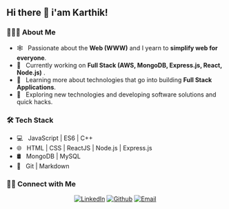 ## Hi there 👋 i'am Karthik!

<h3> 👨🏻‍💻 About Me </h3>

- 🕸️ &nbsp; Passionate about the **Web (WWW)** and I yearn to **simplify web for everyone**.
- 🔭 &nbsp; Currently working on **Full Stack (AWS, MongoDB, Express.js, React, Node.js)** .
- 🌱 &nbsp; Learning more about technologies that go into building **Full Stack Applications**.
- 🤔 &nbsp; Exploring new technologies and developing software solutions and quick hacks.

<h3>🛠 Tech Stack</h3>

- 💻 &nbsp; JavaScript | ES6 | C++
- 🌐 &nbsp; HTML | CSS | ReactJS | Node.js | Express.js 
- 🛢 &nbsp; MongoDB | MySQL
- 🔧 &nbsp; Git | Markdown

<h3> 🤝🏻 Connect with Me </h3>

<p align="center">
<a href="https://www.linkedin.com/in/karthikdokki/"><img alt="LinkedIn" src="https://img.shields.io/badge/LinkedIn-M%20Karthik%20D-blue?style=flat&logo=linkedin"></a>
<a href="https://github.com/karthikdk"><img alt="Github" src="https://img.shields.io/badge/GitHub-KARTHIK D-blue?style=flat&logo=github"></a>
<a href="mailto:dk.karthikd9@gmail.com"><img alt="Email" src="https://img.shields.io/badge/Email-dk.karthikd9%40gmail.com-blue?style=flat&logo=gmail"></a>
</p>
